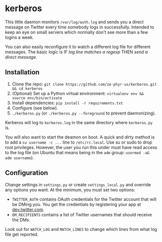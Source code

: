 kerberos
========

This little daemon monitors `/var/log/auth.log` and sends you a direct message on Twitter every time somebody logs in successfully. Intended to keep an eye on small servers which normally don't see more than a few logins a week.

You can also easily reconfigure it to watch a different log file for different messages. The basic logic is IF *log line matches a regexp* THEN *send a direct message*.


Installation
------------
  1. Clone the repo: `git clone https://github.com/ze-phyr-us/kerberos.git && cd kerberos`
  2. (Optional) Set up a Python virtual environment: `virtualenv env && source env/bin/activate`
  3. Install dependencies: `pip install -r requirements.txt`
  4. Configure (see below).
  5. `./kerberos.py` (or `./kerberos.py --foreground` to prevent daemonizing).

Kerberos will log to `kerberos.log` in the same directory where `kerberos.py` is.

You will also want to start the deamon on boot. A quick and dirty method is to add a `su username -c ...` line to `/etc/rc.local`. Use su or sudo to drop root privileges. However, the user you run this under must have read access to the log file (on Ubuntu that means being in the `adm` group: `usermod -aG adm username`).


Configuration
-------------
Change settings in `settings.py` or create `settings_local.py` and override any options you want. At the minimum, you must set two options:

  * `TWITTER_AUTH` contains OAuth credentials for the Twitter account that will be DMing you. You get the credentials by registering your app at [dev.twitter.com](https://dev.twitter.com).
  * `DM_RECIPIENTS` contains a list of Twitter usernames that should receive the DMs.

Look out for `WATCH_LOG` and `MATCH_LINES` to change which lines from what log file get reported.
